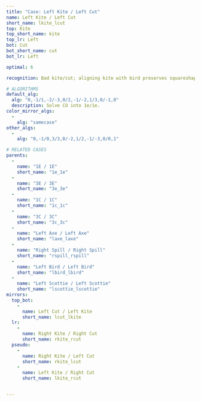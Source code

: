 ```yaml
---
title: "Case: Left Kite / Left Cut"
name: Left Kite / Left Cut
short_name: lkite_lcut
top: Kite
top_short_name: kite
top_lr: Left
bot: Cut
bot_short_name: cut
bot_lr: Left

optimal: 6

recognition: Bad kite/cut; aligning kite with bird preserves squareshape.

# ALGORITHMS
default_alg:
  alg: "0,-1/1,-2/-3,0/2,-1/-2,1/3,0/-1,0"
  description: Solve CO into 1e/1e.
color_mirror_algs:
  -
    alg: "samecase"
other_algs:
  -
    alg: "0,-1/0,3/3,0/-2,1/2,-1/-3,0/0,1"

# RELATED CASES
parents:
  -
    name: "1E / 1E"
    short_name: "1e_1e"
  -
    name: "3E / 3E"
    short_name: "3e_3e"
  -
    name: "1C / 1C"
    short_name: "1c_1c"
  -
    name: "3C / 3C"
    short_name: "3c_3c"
  -
    name: "Left Axe / Left Axe"
    short_name: "laxe_laxe"
  -
    name: "Right Spill / Right Spill"
    short_name: "rspill_rspill"
  -
    name: "Left Bird / Left Bird"
    short_name: "lbird_lbird"
  -
    name: "Left Scottie / Left Scottie"
    short_name: "lscottie_lscottie"
mirrors:
  top_bot:
    -
      name: Left Cut / Left Kite
      short_name: lcut_lkite
  lr:
    -
      name: Right Kite / Right Cut
      short_name: rkite_rcut
  pseudo:
    -
      name: Right Kite / Left Cut
      short_name: rkite_lcut
    -
      name: Left Kite / Right Cut
      short_name: lkite_rcut


---
```


